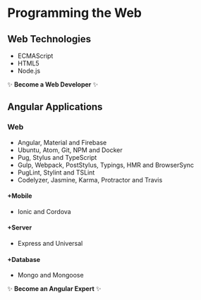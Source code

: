 # Programming the Web

## Web Technologies
* ECMAScript
* HTML5
* Node.js

:sparkles: **Become a Web Developer** :sparkles:

## Angular Applications

### Web
* Angular, Material and Firebase
* Ubuntu, Atom, Git, NPM and Docker
* Pug, Stylus and TypeScript
* Gulp, Webpack, PostStylus, Typings, HMR and BrowserSync
* PugLint, Stylint and TSLint
* Codelyzer, Jasmine, Karma, Protractor and Travis

#### +Mobile
* Ionic and Cordova

#### +Server
* Express and Universal

#### +Database
* Mongo and Mongoose

:sparkles: **Become an Angular Expert** :sparkles:

